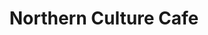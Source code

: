 ---
title: "Northern Culture Cafe"
address: "Northern Culture Cafe, 195 Shankill Road, Belfast, Co. Antrim, BT13 2BH"
tel: "+44 (0)28 9033 2806"
county: "Antrim"
category: "Cafes"
type: "Content"
lat: "54.60374450683594"
lng: "-5.947591781616211"
---